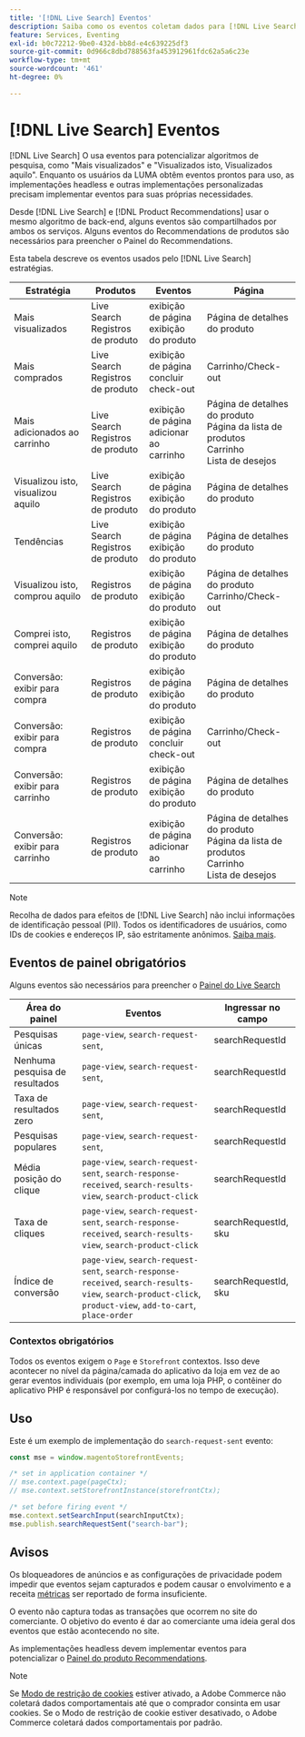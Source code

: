 ```yaml
---
title: '[!DNL Live Search] Eventos'
description: Saiba como os eventos coletam dados para [!DNL Live Search].
feature: Services, Eventing
exl-id: b0c72212-9be0-432d-bb8d-e4c639225df3
source-git-commit: 0d966c8dbd788563fa453912961fdc62a5a6c23e
workflow-type: tm+mt
source-wordcount: '461'
ht-degree: 0%

---
```


# [!DNL Live Search] Eventos

[!DNL Live Search] O usa eventos para potencializar algoritmos de pesquisa, como &quot;Mais visualizados&quot; e &quot;Visualizados isto, Visualizados aquilo&quot;. Enquanto os usuários da LUMA obtêm eventos prontos para uso, as implementações headless e outras implementações personalizadas precisam implementar eventos para suas próprias necessidades.

Desde [!DNL Live Search] e [!DNL Product Recommendations] usar o mesmo algoritmo de back-end, alguns eventos são compartilhados por ambos os serviços. Alguns eventos do Recommendations de produtos são necessários para preencher o Painel do Recommendations.

Esta tabela descreve os eventos usados pelo [!DNL Live Search] estratégias.

| Estratégia | Produtos | Eventos | Página |
| --- | --- | --- | ---|
| Mais visualizados | Live Search<br>Registros de produto | exibição de página<br>exibição do produto | Página de detalhes do produto |
| Mais comprados | Live Search<br>Registros de produto | exibição de página<br>concluir check-out | Carrinho/Check-out |
| Mais adicionados ao carrinho | Live Search<br>Registros de produto | exibição de página<br>adicionar ao carrinho | Página de detalhes do produto<br>Página da lista de produtos<br>Carrinho<br>Lista de desejos |
| Visualizou isto, visualizou aquilo | Live Search<br>Registros de produto | exibição de página<br>exibição do produto | Página de detalhes do produto |
| Tendências | Live Search<br>Registros de produto | exibição de página<br>exibição do produto | Página de detalhes do produto |
| Visualizou isto, comprou aquilo | Registros de produto | exibição de página<br>exibição do produto | Página de detalhes do produto<br>Carrinho/Check-out |
| Comprei isto, comprei aquilo | Registros de produto | exibição de página<br>exibição do produto | Página de detalhes do produto |
| Conversão: exibir para compra | Registros de produto | exibição de página<br>exibição do produto | Página de detalhes do produto |
| Conversão: exibir para compra | Registros de produto | exibição de página<br>concluir check-out | Carrinho/Check-out |
| Conversão: exibir para carrinho | Registros de produto | exibição de página<br>exibição do produto | Página de detalhes do produto |
| Conversão: exibir para carrinho | Registros de produto | exibição de página<br>adicionar ao carrinho | Página de detalhes do produto<br>Página da lista de produtos<br>Carrinho<br>Lista de desejos |

>[!NOTE]
>
>Recolha de dados para efeitos de [!DNL Live Search] não inclui informações de identificação pessoal (PII). Todos os identificadores de usuários, como IDs de cookies e endereços IP, são estritamente anônimos. [Saiba mais](https://www.adobe.com/privacy/experience-cloud.html).

## Eventos de painel obrigatórios

Alguns eventos são necessários para preencher o [Painel do Live Search](performance.md)

| Área do painel | Eventos | Ingressar no campo |
| ------------------- | ------------- | ---------- |
| Pesquisas únicas | `page-view`, `search-request-sent`, | searchRequestId |
| Nenhuma pesquisa de resultados | `page-view`, `search-request-sent`, | searchRequestId |
| Taxa de resultados zero | `page-view`, `search-request-sent`, | searchRequestId |
| Pesquisas populares | `page-view`, `search-request-sent`, | searchRequestId |
| Média posição do clique | `page-view`, `search-request-sent`, `search-response-received`, `search-results-view`, `search-product-click` | searchRequestId |
| Taxa de cliques | `page-view`, `search-request-sent`, `search-response-received`, `search-results-view`, `search-product-click` | searchRequestId, sku |
| Índice de conversão | `page-view`, `search-request-sent`, `search-response-received`, `search-results-view`, `search-product-click`, `product-view`, `add-to-cart`, `place-order` | searchRequestId, sku |

### Contextos obrigatórios

Todos os eventos exigem o `Page` e `Storefront` contextos. Isso deve acontecer no nível da página/camada do aplicativo da loja em vez de ao gerar eventos individuais (por exemplo, em uma loja PHP, o contêiner do aplicativo PHP é responsável por configurá-los no tempo de execução).

## Uso

Este é um exemplo de implementação do `search-request-sent` evento:

```javascript
const mse = window.magentoStorefrontEvents;

/* set in application container */
// mse.context.page(pageCtx);
// mse.context.setStorefrontInstance(storefrontCtx);

/* set before firing event */
mse.context.setSearchInput(searchInputCtx);
mse.publish.searchRequestSent("search-bar");
```

## Avisos

Os bloqueadores de anúncios e as configurações de privacidade podem impedir que eventos sejam capturados e podem causar o envolvimento e a receita [métricas](workspace.md) ser reportado de forma insuficiente.

O evento não captura todas as transações que ocorrem no site do comerciante. O objetivo do evento é dar ao comerciante uma ideia geral dos eventos que estão acontecendo no site.

As implementações headless devem implementar eventos para potencializar o [Painel do produto Recommendations](../product-recommendations/events.md).

>[!NOTE]
>
>Se [Modo de restrição de cookies](https://experienceleague.adobe.com/docs/commerce-admin/start/compliance/privacy/compliance-cookie-law.html) estiver ativado, a Adobe Commerce não coletará dados comportamentais até que o comprador consinta em usar cookies. Se o Modo de restrição de cookie estiver desativado, o Adobe Commerce coletará dados comportamentais por padrão.
